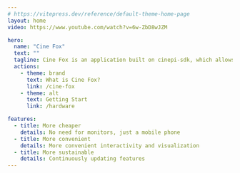 ```yaml
---
# https://vitepress.dev/reference/default-theme-home-page
layout: home
video: https://www.youtube.com/watch?v=6w-ZbD8wJZM

hero:
  name: "Cine Fox"
  text: ""
  tagline: Cine Fox is an application built on cinepi-sdk, which allows users to make DIY movie cameras faster.
  actions:
    - theme: brand
      text: What is Cine Fox?
      link: /cine-fox
    - theme: alt
      text: Getting Start
      link: /hardware

features:
  - title: More cheaper
    details: No need for monitors, just a mobile phone
  - title: More convenient
    details: More convenient interactivity and visualization
  - title: More sustainable
    details: Continuously updating features
---
```


